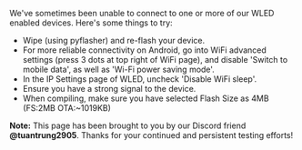 We've sometimes been unable to connect to one or more of our WLED enabled devices. Here's some things to try:

* Wipe (using pyflasher) and re-flash your device.
* For more reliable connectivity on Android, go into WiFi advanced settings (press 3 dots at top right of WiFi page), and disable 'Switch to mobile data', as well as 'Wi-Fi power saving mode'.
* In the IP Settings page of WLED, uncheck 'Disable WiFi sleep'.
* Ensure you have a strong signal to the device.
* When compiling, make sure you have selected Flash Size as 4MB (FS:2MB OTA:~1019KB)


**Note:** This page has been brought to you by our Discord friend **@tuantrung2905**. Thanks for your continued and persistent testing efforts!